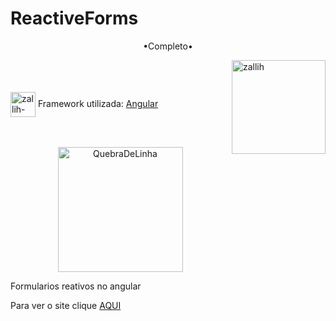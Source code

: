 # ReactiveForms


<p align="middle">•Completo•</p>

<img align="right" alt="zallih" width="150" src="https://cdn.discordapp.com/attachments/1128416328215167096/1157425285344534678/download20230905181423.png?ex=65188fcb&is=65173e4b&hm=b0e8aa7c9f76c1b1754445d694f1c2605c8797b492674411d964d17f44d6ac5d&">
  <br><br>
<div style="display: inline_block"><br>
 
  <img align="center" alt="zallih-css" height="40" width="40" src="https://angular.io/assets/images/logos/angularjs/AngularJS-Shield.svg">
  Framework utilizada: <a href="#">Angular</a><br><br>

  <br>

  <p align="center">
  <img width="200" alt="QuebraDeLinha" src="https://media.discordapp.net/attachments/783761333358166056/875852044928425984/divider-2461548_640.png">
  </p>
  
  <p>
 Formularios reativos no angular
    
   Para ver o site clique  <a href="https://reactive-forms-kappa.vercel.app/">AQUI</a>
  </p>
